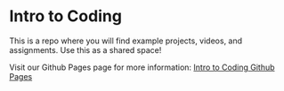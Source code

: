 # Intro to Coding
This is a repo where you will find example projects, videos, and assignments.
Use this as a shared space!

Visit our Github Pages page for more information:
[Intro to Coding Github Pages](https://a-state-coding.github.io/Intro-Coding/)
